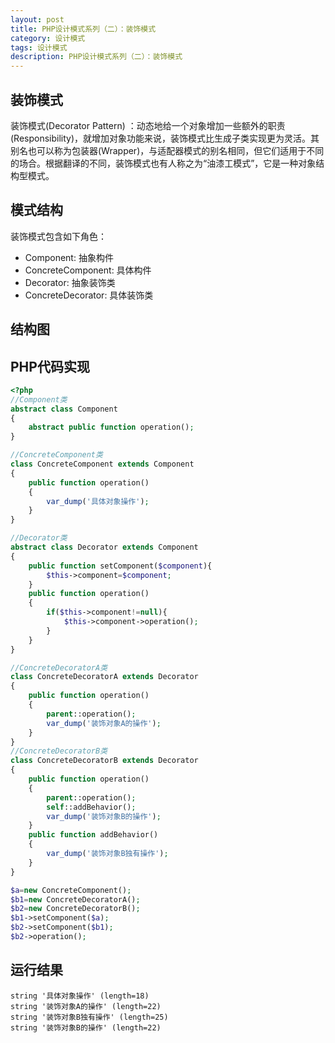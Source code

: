 ```yaml
---
layout: post
title: PHP设计模式系列（二）：装饰模式
category: 设计模式
tags: 设计模式
description: PHP设计模式系列（二）：装饰模式
---
```

## 装饰模式
装饰模式(Decorator Pattern) ：动态地给一个对象增加一些额外的职责(Responsibility)，就增加对象功能来说，装饰模式比生成子类实现更为灵活。其别名也可以称为包装器(Wrapper)，与适配器模式的别名相同，但它们适用于不同的场合。根据翻译的不同，装饰模式也有人称之为“油漆工模式”，它是一种对象结构型模式。

## 模式结构
装饰模式包含如下角色：

* Component: 抽象构件
* ConcreteComponent: 具体构件
* Decorator: 抽象装饰类
* ConcreteDecorator: 具体装饰类

## 结构图


## PHP代码实现

```php
<?php
//Component类
abstract class Component
{
    abstract public function operation();
}

//ConcreteComponent类
class ConcreteComponent extends Component
{
    public function operation()
    {
        var_dump('具体对象操作');
    }
}

//Decorator类
abstract class Decorator extends Component
{
    public function setComponent($component){
        $this->component=$component;
    }
    public function operation()
    {
        if($this->component!=null){
            $this->component->operation();
        }
    }
}

//ConcreteDecoratorA类
class ConcreteDecoratorA extends Decorator
{
    public function operation()
    {
        parent::operation();
        var_dump('装饰对象A的操作');
    }
}
//ConcreteDecoratorB类
class ConcreteDecoratorB extends Decorator
{
    public function operation()
    {
        parent::operation();
        self::addBehavior();
        var_dump('装饰对象B的操作');
    }
    public function addBehavior()
    {
        var_dump('装饰对象B独有操作');
    }
}

$a=new ConcreteComponent();
$b1=new ConcreteDecoratorA();
$b2=new ConcreteDecoratorB();
$b1->setComponent($a);
$b2->setComponent($b1);
$b2->operation();
```

## 运行结果

```
string '具体对象操作' (length=18)
string '装饰对象A的操作' (length=22)
string '装饰对象B独有操作' (length=25)
string '装饰对象B的操作' (length=22)
```